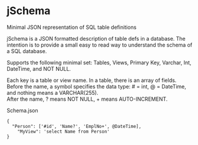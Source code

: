 jSchema
=======

Minimal JSON representation of SQL table definitions

jSchema is a JSON formatted description of table defs in a database.  The intention is to provide a small easy to
read way to understand the schema of a SQL database.    

Supports the following minimal set: Tables, Views, Primary Key, Varchar, Int, DateTime, and NOT NULL.    
  
Each key is a table or view name.  In a table, there is an array of fields.     
Before the name, a symbol specifies the data type:  # = int, @ = DateTime, and nothing means a VARCHAR(255).    
After the name, ? means NOT NULL, + means AUTO-INCREMENT.

Schema.json
````
{
  "Person": ['#id', 'Name?', 'EmplNo+', @DateTime],
	"MyView": 'select Name from Person'
}
````
